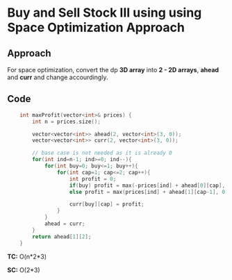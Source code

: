 # Buy and Sell Stock III using using Space Optimization Approach

## Approach

For space optimization, convert the dp **3D array** into **2 - 2D arrays**, **ahead** and **curr** and change accourdingly.

## Code

```c++
    int maxProfit(vector<int>& prices) {
        int n = prices.size();

        vector<vector<int>> ahead(2, vector<int>(3, 0));
        vector<vector<int>> curr(2, vector<int>(3, 0));

        // base case is not needed as it is already 0
        for(int ind=n-1; ind>=0; ind--){
            for(int buy=0; buy<=1; buy++){
                for(int cap=1; cap<=2; cap++){
                    int profit = 0;
                    if(buy) profit = max(-prices[ind] + ahead[0][cap], 0 + ahead[1][cap]);
                    else profit = max(prices[ind] + ahead[1][cap-1], 0 + ahead[0][cap]);

                    curr[buy][cap] = profit;
                }
            }
            ahead = curr;
        }
        return ahead[1][2];
    }
```

**TC:** O(n\*2\*3)

**SC:** O(2\*3)
